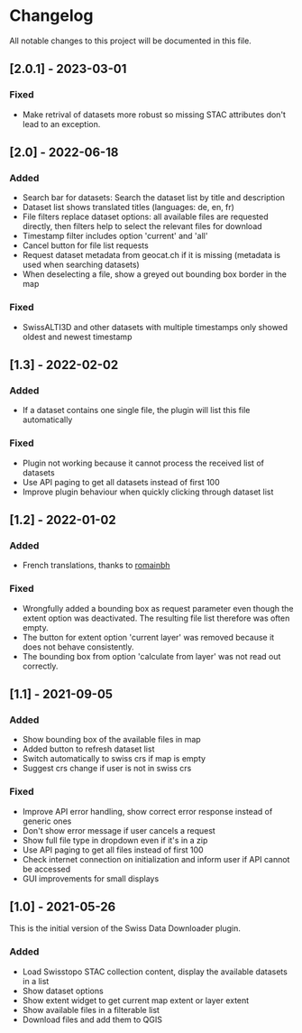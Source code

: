 # Changelog
All notable changes to this project will be documented in this file.

## [2.0.1] - 2023-03-01
### Fixed
- Make retrival of datasets more robust so missing STAC attributes don't lead to an exception.

## [2.0] - 2022-06-18
### Added
- Search bar for datasets: Search the dataset list by title and description
- Dataset list shows translated titles (languages: de, en, fr)
- File filters replace dataset options: all available files are requested directly, then filters help to select the relevant files for download
- Timestamp filter includes option 'current' and 'all'
- Cancel button for file list requests
- Request dataset metadata from geocat.ch if it is missing (metadata is used when searching datasets)
- When deselecting a file, show a greyed out bounding box border in the map

### Fixed
- SwissALTI3D and other datasets with multiple timestamps only showed oldest and newest timestamp

## [1.3] - 2022-02-02
### Added
- If a dataset contains one single file, the plugin will list this file automatically

### Fixed
- Plugin not working because it cannot process the received list of datasets
- Use API paging to get all datasets instead of first 100
- Improve plugin behaviour when quickly clicking through dataset list

## [1.2] - 2022-01-02
### Added
- French translations, thanks to [romainbh](https://github.com/romainbh)
### Fixed
- Wrongfully added a bounding box as request parameter even though the extent option was deactivated. The resulting file list therefore was often empty.
- The button for extent option 'current layer' was removed because it does not behave consistently.
- The bounding box from option 'calculate from layer' was not read out correctly.

## [1.1] - 2021-09-05
### Added
- Show bounding box of the available files in map
- Added button to refresh dataset list
- Switch automatically to swiss crs if map is empty
- Suggest crs change if user is not in swiss crs 
### Fixed
- Improve API error handling, show correct error response instead of generic ones
- Don't show error message if user cancels a request
- Show full file type in dropdown even if it's in a zip
- Use API paging to get all files instead of first 100
- Check internet connection on initialization and inform user if API cannot be accessed
- GUI improvements for small displays

## [1.0] - 2021-05-26
This is the initial version of the Swiss Data Downloader plugin.
### Added
- Load Swisstopo STAC collection content, display the available datasets in a list
- Show dataset options
- Show extent widget to get current map extent or layer extent
- Show available files in a filterable list
- Download files and add them to QGIS

